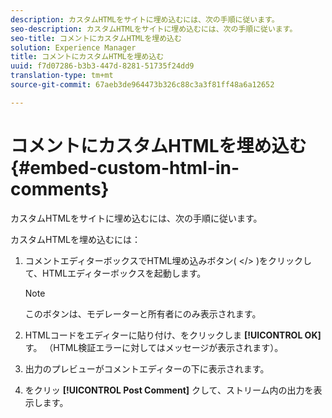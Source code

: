 ```yaml
---
description: カスタムHTMLをサイトに埋め込むには、次の手順に従います。
seo-description: カスタムHTMLをサイトに埋め込むには、次の手順に従います。
seo-title: コメントにカスタムHTMLを埋め込む
solution: Experience Manager
title: コメントにカスタムHTMLを埋め込む
uuid: f7d07286-b3b3-447d-8281-51735f24dd9
translation-type: tm+mt
source-git-commit: 67aeb3de964473b326c88c3a3f81ff48a6a12652

---
```



# コメントにカスタムHTMLを埋め込む{#embed-custom-html-in-comments}

カスタムHTMLをサイトに埋め込むには、次の手順に従います。

カスタムHTMLを埋め込むには：
1. コメントエディターボックスでHTML埋め込みボタン( &lt;/&gt; )をクリックして、HTMLエディターボックスを起動します。

   >[!NOTE]
   >
   >このボタンは、モデレーターと所有者にのみ表示されます。

1. HTMLコードをエディターに貼り付け、をクリックしま **[!UICONTROL OK]**&#x200B;す。 （HTML検証エラーに対してはメッセージが表示されます）。
1. 出力のプレビューがコメントエディターの下に表示されます。
1. をクリッ **[!UICONTROL Post Comment]** クして、ストリーム内の出力を表示します。

